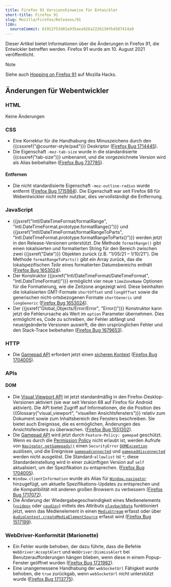 ```yaml
---
title: Firefox 91 Versionshinweise für Entwickler
short-title: Firefox 91
slug: Mozilla/Firefox/Releases/91
l10n:
  sourceCommit: 61912f53d01e935aea926a2226130fb4587414a9
---
```


Dieser Artikel bietet Informationen über die Änderungen in Firefox 91, die Entwickler betreffen werden. Firefox 91 wurde am 10. August 2021 veröffentlicht.

> [!NOTE]
> Siehe auch [Hopping on Firefox 91](https://hacks.mozilla.org/2021/08/hopping-on-firefox-91/) auf Mozilla Hacks.

## Änderungen für Webentwickler

### HTML

Keine Änderungen

### CSS

- Eine Korrektur für die Handhabung des Minuszeichens durch den {{cssxref("@counter-style/pad")}} Deskriptor ([Firefox Bug 1714445](https://bugzil.la/1714445)).
- Die Eigenschaft `-moz-tab-size` wurde in die standardisierte {{cssxref("tab-size")}} umbenannt, und die vorgezeichnete Version wird als Alias beibehalten ([Firefox Bug 737785](https://bugzil.la/737785)).

#### Entfernen

- Die nicht standardisierte Eigenschaft `-moz-outline-radius` wurde entfernt ([Firefox Bug 1715984](https://bugzil.la/1715984)). Die Eigenschaft war seit Firefox 88 für Webentwickler nicht mehr nutzbar, dies vervollständigt die Entfernung.

### JavaScript

- {{jsxref("Intl/DateTimeFormat/formatRange", "Intl.DateTimeFormat.prototype.formatRange()")}} und {{jsxref("Intl/DateTimeFormat/formatRangeToParts", "Intl.DateTimeFormat.prototype.formatRangeToParts()")}} werden jetzt in den Release-Versionen unterstützt. Die Methode `formatRange()` gibt einen lokalisierten und formatierten String für den Bereich zwischen zwei {{jsxref("Date")}} Objekten zurück (z.B. "1/05/21 – 1/10/21"). Die Methode `formatRangeToParts()` gibt ein Array zurück, das die lokalspezifischen _Teile_ eines formatierten Datumsbereichs enthält ([Firefox Bug 1653024](https://bugzil.la/1653024)).
- Der Konstruktor {{jsxref("Intl/DateTimeFormat/DateTimeFormat", "Intl.DateTimeFormat()")}} ermöglicht vier neue `timeZoneName` Optionen für die Formatierung, wie die Zeitzone angezeigt wird. Diese beinhalten die lokalisierten GMT-Formate `shortOffset` und `longOffset` sowie die generischen nicht-ortsbezogenen Formate `shortGeneric` und `longGeneric` ([Firefox Bug 1653024](https://bugzil.la/1653024)).
- Der {{jsxref("Global_Objects/Error/Error", "Error()")}} Konstruktor kann jetzt die Fehlerursache als Wert im `option` Parameter übernehmen.
  Dies ermöglicht es, Code zu schreiben, der Fehler abfängt und neue/geänderte Versionen auswirft, die den ursprünglichen Fehler und den Stack-Trace beibehalten ([Firefox Bug 1679653](https://bugzil.la/1679653)).

### HTTP

- Die [Gamepad API](/de/docs/Web/API/Gamepad_API) erfordert jetzt einen [sicheren Kontext](/de/docs/Web/Security/Secure_Contexts) ([Firefox Bug 1704005](https://bugzil.la/1704005)).

### APIs

#### DOM

- Die [Visual Viewport API](/de/docs/Web/API/Visual_Viewport_API) ist jetzt standardmäßig in den Firefox-Desktop-Versionen aktiviert (sie war seit Version 68 auf Firefox für Android aktiviert).
  Die API bietet Zugriff auf Informationen, die die Position des {{Glossary("visual_viewport", "visuellen Ansichtsfensters")}} relativ zum Dokument sowie zum Inhaltsbereich des Fensters beschreiben.
  Sie bietet auch Ereignisse, die es ermöglichen, Änderungen des Ansichtsfensters zu überwachen. ([Firefox Bug 1551302](https://bugzil.la/1551302)).
- Die [Gamepad API](/de/docs/Web/API/Gamepad_API) wird jetzt durch `Feature-Policy: gamepad` geschützt.
  Wenn es durch die [Permission Policy](/de/docs/Web/HTTP/Guides/Permissions_Policy) nicht erlaubt ist, werden Aufrufe von [`Navigator.getGamepads()`](/de/docs/Web/API/Navigator/getGamepads) einen `SecurityError` [`DOMException`](/de/docs/Web/API/DOMException) auslösen,
  und die Ereignisse [`gamepadconnected`](/de/docs/Web/API/Window/gamepadconnected_event) und [`gamepaddisconnected`](/de/docs/Web/API/Window/gamepaddisconnected_event) werden nicht ausgelöst.
  Die Standard-`allowlist` ist `*`; diese Standardeinstellung wird in einer zukünftigen Version auf `self` aktualisiert, um der Spezifikation zu entsprechen. ([Firefox Bug 1704005](https://bugzil.la/1704005)).
- `Window.clientInformation` wurde als Alias für [`Window.navigator`](/de/docs/Web/API/Window/navigator) hinzugefügt, um aktuelle Spezifikations-Updates zu entsprechen und die Kompatibilität mit anderen großen Browsern zu verbessern ([Firefox Bug 1717072](https://bugzil.la/1717072)).
- Die Änderung der Wiedergabegeschwindigkeit eines Medienelements ([`<video>`](/de/docs/Web/HTML/Reference/Elements/video) oder [`<audio>`](/de/docs/Web/HTML/Reference/Elements/audio)) mittels des Attributs [`playbackRate`](/de/docs/Web/API/HTMLMediaElement/playbackRate) funktioniert jetzt, wenn das Medienelement in einen [`MediaStream`](/de/docs/Web/API/MediaStream) erfasst oder über [`AudioContext.createMediaElementSource`](/de/docs/Web/API/AudioContext/createMediaElementSource) erfasst wird ([Firefox Bug 1517199](https://bugzil.la/1517199)).

### WebDriver-Konformität (Marionette)

- Ein Fehler wurde behoben, der dazu führte, dass die Befehle `WebDriver:AcceptAlert` und `WebDriver:DismissAlert` bei Benutzeraufforderungen hängen blieben, wenn diese in einem Popup-Fenster geöffnet wurden ([Firefox Bug 1721982](https://bugzil.la/1721982)).
- Eine unangemessene Handhabung der `webSocketUrl` Fähigkeit wurde behoben, die `true` zurückgab, wenn `webSocketUrl` nicht unterstützt wurde ([Firefox Bug 1713775](https://bugzil.la/1713775)).
